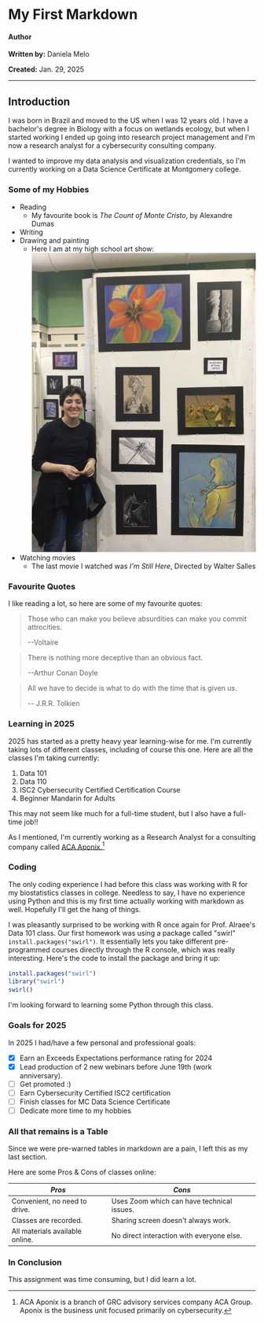 # My First Markdown 
#### Author
**Written by:** Daniela Melo

**Created:** Jan. 29, 2025

---

## Introduction
I was born in Brazil and moved to the US when I was 12 years old. I have a bachelor's degree in Biology with a focus on wetlands ecology, but when I started working I ended up going into research project management and I'm now a research analyst for a cybersecurity consulting company. 

I wanted to improve my data analysis and visualization credentials, so I'm currently working on a Data Science Certificate at Montgomery college. 

### Some of my Hobbies 
- Reading
  - My favourite book is *The Count of Monte Cristo*, by Alexandre Dumas
- Writing
- Drawing and painting
  - Here I am at my high school art show:
    ![High School Art Show](ArtShow.jpg)
- Watching movies
  - The last movie I watched was *I'm Still Here*, Directed by Walter Salles 

### Favourite Quotes
I like reading a lot, so here are some of my favourite quotes: 

>Those who can make you believe absurdities can make you commit attrocities.
>
>--Voltaire

>There is nothing more deceptive than an obvious fact.
>
>--Arthur Conan Doyle

>All we have to decide is what to do with the time that is given us.
>
>-- J.R.R. Tolkien

### Learning in 2025
2025 has started as a pretty heavy year learning-wise for me. I'm currently taking lots of different classes, including of course this one. 
Here are all the classes I'm taking currently: 

1. Data 101
2. Data 110
3. ISC2 Cybersecurity Certified Certification Course
4. Beginner Mandarin for Adults

This may not seem like much for a full-time student, but I also have a full-time job!! 

As I mentioned, I'm currently working as a Research Analyst for a consulting company called [ACA Aponix.](https://www.acaglobal.com/our-solutions/cybersecurity-privacy-risk)[^1]
[^1]:ACA Aponix is a branch of GRC advisory services company ACA Group. Aponix is the business unit focused primarily on cybersecurity. 

### Coding
The only coding experience I had before this class was working with R for my biostatistics classes in college. Needless to say, I have no experience using Python and this is my first time actually working with markdown as well. Hopefully I'll get the hang of things. 

I was pleasantly surprised to be working with R once again for Prof. Alraee's Data 101 class. Our first homework was using a package called "swirl" `install.packages("swirl")`. It essentially lets you take different pre-programmed courses directly through the R console, which was really interesting. 
Here's the code to install the package and bring it up: 

```R
install.packages("swirl")
library("swirl")
swirl()
```
I'm looking forward to learning some Python through this class. 

### Goals for 2025
In 2025 I had/have a few personal and professional goals: 

- [x] Earn an Exceeds Expectations performance rating for 2024
- [x] Lead production of 2 new webinars before June 19th (work anniversary).
- [ ] Get promoted :) 
- [ ] Earn Cybersecurity Certified ISC2 certification
- [ ] Finish classes for MC Data Science Certificate
- [ ] Dedicate more time to my hobbies 

### All that remains is a Table
Since we were pre-warned tables in markdown are a pain, I left this as my last section. 

Here are some Pros & Cons of classes online: 

| ***Pros***                          | ***Cons***                                       |
|-------------------------------------|--------------------------------------------------|
| Convenient, no need to drive.       | Uses Zoom which can have technical issues.       |
| Classes are recorded.               | Sharing screen doesn't always work.              |
| All materials available online.     | No direct interaction with everyone else.        |

### In Conclusion
This assignment was time consuming, but I did learn a lot. 


